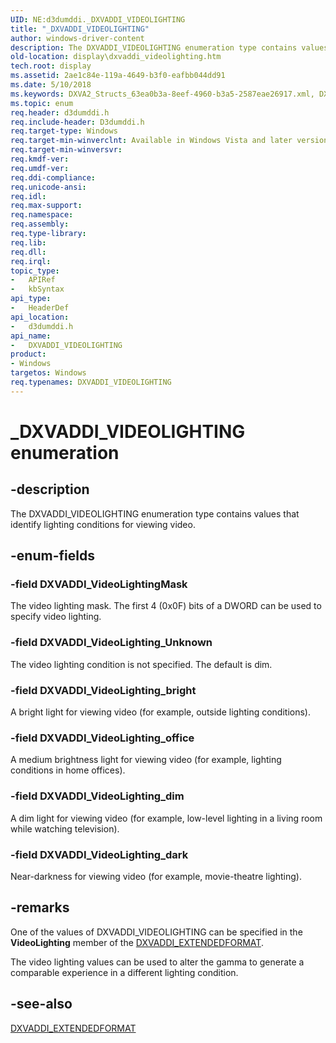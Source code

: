 ```yaml
---
UID: NE:d3dumddi._DXVADDI_VIDEOLIGHTING
title: "_DXVADDI_VIDEOLIGHTING"
author: windows-driver-content
description: The DXVADDI_VIDEOLIGHTING enumeration type contains values that identify lighting conditions for viewing video.
old-location: display\dxvaddi_videolighting.htm
tech.root: display
ms.assetid: 2ae1c84e-119a-4649-b3f0-eafbb044dd91
ms.date: 5/10/2018
ms.keywords: DXVA2_Structs_63ea0b3a-8eef-4960-b3a5-2587eae26917.xml, DXVADDI_VIDEOLIGHTING, DXVADDI_VIDEOLIGHTING enumeration [Display Devices], DXVADDI_VideoLightingMask, DXVADDI_VideoLighting_Unknown, DXVADDI_VideoLighting_bright, DXVADDI_VideoLighting_dark, DXVADDI_VideoLighting_dim, DXVADDI_VideoLighting_office, _DXVADDI_VIDEOLIGHTING, d3dumddi/DXVADDI_VIDEOLIGHTING, d3dumddi/DXVADDI_VideoLightingMask, d3dumddi/DXVADDI_VideoLighting_Unknown, d3dumddi/DXVADDI_VideoLighting_bright, d3dumddi/DXVADDI_VideoLighting_dark, d3dumddi/DXVADDI_VideoLighting_dim, d3dumddi/DXVADDI_VideoLighting_office, display.dxvaddi_videolighting
ms.topic: enum
req.header: d3dumddi.h
req.include-header: D3dumddi.h
req.target-type: Windows
req.target-min-winverclnt: Available in Windows Vista and later versions of the Windows operating systems.
req.target-min-winversvr: 
req.kmdf-ver: 
req.umdf-ver: 
req.ddi-compliance: 
req.unicode-ansi: 
req.idl: 
req.max-support: 
req.namespace: 
req.assembly: 
req.type-library: 
req.lib: 
req.dll: 
req.irql: 
topic_type:
-	APIRef
-	kbSyntax
api_type:
-	HeaderDef
api_location:
-	d3dumddi.h
api_name:
-	DXVADDI_VIDEOLIGHTING
product:
- Windows
targetos: Windows
req.typenames: DXVADDI_VIDEOLIGHTING
---
```


# _DXVADDI_VIDEOLIGHTING enumeration


## -description


The DXVADDI_VIDEOLIGHTING enumeration type contains values that identify lighting conditions for viewing video.


## -enum-fields




### -field DXVADDI_VideoLightingMask

The video lighting mask. The first 4 (0x0F) bits of a DWORD can be used to specify video lighting.


### -field DXVADDI_VideoLighting_Unknown

The video lighting condition is not specified. The default is dim.


### -field DXVADDI_VideoLighting_bright

A bright light for viewing video (for example, outside lighting conditions).


### -field DXVADDI_VideoLighting_office

A medium brightness light for viewing video (for example, lighting conditions in home offices).


### -field DXVADDI_VideoLighting_dim

A dim light for viewing video (for example, low-level lighting in a living room while watching television). 


### -field DXVADDI_VideoLighting_dark

Near-darkness for viewing video (for example, movie-theatre lighting).


## -remarks



One of the values of DXVADDI_VIDEOLIGHTING can be specified in the <b>VideoLighting</b> member of the <a href="https://msdn.microsoft.com/library/windows/hardware/ff562904">DXVADDI_EXTENDEDFORMAT</a>.

The video lighting values can be used to alter the gamma to generate a comparable experience in a different lighting condition. 




## -see-also




<a href="https://msdn.microsoft.com/library/windows/hardware/ff562904">DXVADDI_EXTENDEDFORMAT</a>
 

 

